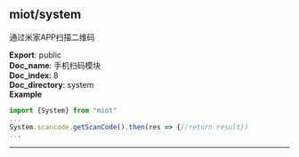 <a name="module_miot/system"></a>

## miot/system
通过米家APP扫描二维码

**Export**: public  
**Doc_name**: 手机扫码模块  
**Doc_index**: 8  
**Doc_directory**: system  
**Example**  
```js
import {System} from "miot"
...
System.scancode.getScanCode().then(res => {//return result})
...
```

* * *

